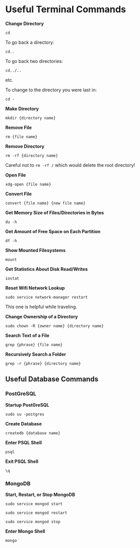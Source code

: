 # Useful Terminal Commands

**Change Directory**

`cd`

To go back a directory:

`cd..`

To go back two directories:

`cd../..`

etc.

To change to the directory you were last in:

`cd -`

**Make Directory**

`mkdir {directory name}`

**Remove File**

`rm {file name}`

**Remove Directory**

`rm -rf {directory name}`

Careful not to `rm -rf /` which would delete the root directory!

**Open File**

`xdg-open {file name}`

**Convert File**

`convert {file name} {new file name}`

**Get Memory Size of Files/Directories in Bytes**

`du -h`

**Get Amount of Free Space on Each Partition**

`df -h`

**Show Mounted Filesystems**

`mount`

**Get Statistics About Disk Read/Writes**

`iostat`

**Reset Wifi Network Lookup**

`sudo service network-manager restart`

This one is helpful while traveling.

**Change Ownership of a Directory**

`sudo chown -R {owner name} {directory name}`

**Search Text of a File**

`grep {phrase} {file name}`

**Recursively Search a Folder**

`grep -r {phrase} {directory name}`

## Useful Database Commands

### PostGreSQL

**Startup PostGreSQL**

`sudo su -postgres`

**Create Database**

`createdb {database name}`

**Enter PSQL Shell**

`psql`

**Exit PSQL Shell**

`\q`

### MongoDB

**Start, Restart, or Stop MongoDB**

`sudo service mongod start`

`sudo service mongod restart`

`sudo service mongod stop`

**Enter Mongo Shell**

`mongo`
